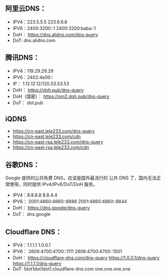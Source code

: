 ## 阿里云DNS：

- IPV4：223.5.5.5 223.6.6.6
- IPV6：2400:3200::1 2400:3200:baba::1
- DoH：
https://dns.alidns.com/dns-query
- DoT: 
dns.alidns.com

## 腾讯DNS：

- IPV4：119.29.29.29
- IPV6：2402:4e00::
- IP：
1.12.12.12/120.53.53.53
- DoH：
https://doh.pub/dns-query
- DoH（国密）：
https://sm2.doh.pub/dns-query
- DoT：
dot.pub


## iQDNS
- https://cn-east.lele233.com/dns-query
- https://cn-east.lele233.com/cdn
- https://cn-east-rsa.lele233.com/dns-query
- https://cn-east-rsa.lele233.com/cdn
## 谷歌DNS：
Google 提供的公共免费 DNS，应该是国外最流行的 公共 DNS 了，国内无法正常使用，同时提供 IPv4/IPv6/DoT/DoH 服务。
- IPV4：8.8.8.8 8.8.4.4
- IPV6：
2001:4860:4860::8888 
2001:4860:4860::8844
- DoH：
https://dns.google/dns-query
- DoT：
dns.google


## Cloudflare DNS：
- IPV4：1.1.1.1 1.0.0.1
- IPV6：
2606:4700:4700::1111 
2606:4700:4700::1001
- DoH：
https://cloudflare-dns.com/dns-query
https://1.0.0.1/dns-query
https://1.1.1.1/dns-query
- DoT:
1dot1dot1dot1.cloudflare-dns.com
one.one.one.one
